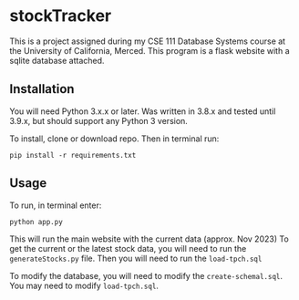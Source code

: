 # stockTracker

This is a project assigned during my CSE 111 Database Systems course
at the University of California, Merced. This program is a flask
website with a sqlite database attached.

## Installation

You will need Python 3.x.x or later. Was written in 3.8.x and tested until 3.9.x, 
but should support any Python 3 version.

To install, clone or download repo. Then in terminal run:
```
pip install -r requirements.txt
```

## Usage

To run, in terminal enter:
```
python app.py
```

This will run the main website with the current data (approx. Nov 2023)
To get the current or the latest stock data, you will need to run the
```generateStocks.py``` file. Then you will need to run 
the ```load-tpch.sql```

To modify the database, you will need to modify the ```create-schemal.sql```.
You may need to modify ```load-tpch.sql```.
